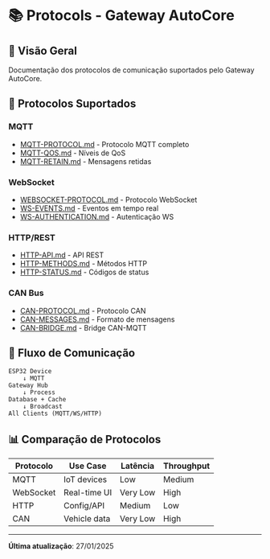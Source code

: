 # 📚 Protocols - Gateway AutoCore

## 🎯 Visão Geral

Documentação dos protocolos de comunicação suportados pelo Gateway AutoCore.

## 📖 Protocolos Suportados

### MQTT
- [MQTT-PROTOCOL.md](MQTT-PROTOCOL.md) - Protocolo MQTT completo
- [MQTT-QOS.md](MQTT-QOS.md) - Níveis de QoS
- [MQTT-RETAIN.md](MQTT-RETAIN.md) - Mensagens retidas

### WebSocket
- [WEBSOCKET-PROTOCOL.md](WEBSOCKET-PROTOCOL.md) - Protocolo WebSocket
- [WS-EVENTS.md](WS-EVENTS.md) - Eventos em tempo real
- [WS-AUTHENTICATION.md](WS-AUTHENTICATION.md) - Autenticação WS

### HTTP/REST
- [HTTP-API.md](HTTP-API.md) - API REST
- [HTTP-METHODS.md](HTTP-METHODS.md) - Métodos HTTP
- [HTTP-STATUS.md](HTTP-STATUS.md) - Códigos de status

### CAN Bus
- [CAN-PROTOCOL.md](CAN-PROTOCOL.md) - Protocolo CAN
- [CAN-MESSAGES.md](CAN-MESSAGES.md) - Formato de mensagens
- [CAN-BRIDGE.md](CAN-BRIDGE.md) - Bridge CAN-MQTT

## 🔄 Fluxo de Comunicação

```
ESP32 Device
    ↓ MQTT
Gateway Hub
    ↓ Process
Database + Cache
    ↓ Broadcast
All Clients (MQTT/WS/HTTP)
```

## 📊 Comparação de Protocolos

| Protocolo | Use Case | Latência | Throughput |
|-----------|----------|----------|------------|
| MQTT | IoT devices | Low | Medium |
| WebSocket | Real-time UI | Very Low | High |
| HTTP | Config/API | Medium | Low |
| CAN | Vehicle data | Very Low | High |

---

**Última atualização**: 27/01/2025